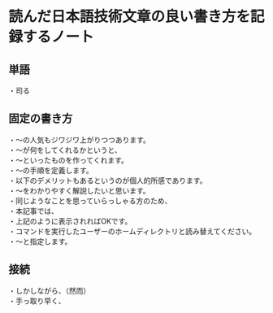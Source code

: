 # 読んだ日本語技術文章の良い書き方を記録するノート  

## 単語  
・司る

## 固定の書き方  
・～の人気もジワジワ上がりつつあります。  
・～が何をしてくれるかというと、  
・～といったものを作ってくれます。  
・～の手順を定義します。  
・以下のデメリットもあるというのが個人的所感であります。  
・～をわかりやすく解説したいと思います。  
・同じようなことを思っていらっしゃる方のため、  
・本記事では、  
・上記のように表示されればOKです。  
・コマンドを実行したユーザーのホームディレクトリと読み替えてください。  
・～と指定します。  

## 接続  
・しかしながら、（然而）  
・手っ取り早く、
